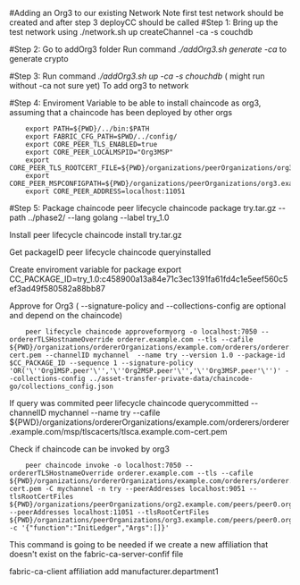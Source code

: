 #Adding an Org3 to our existing Network
Note first test network should be created and after step 3 deployCC should be called
#Step 1:
Bring up the test network using ./network.sh up createChannel -ca -s couchdb

#Step 2: 
Go to addOrg3 folder 
Run command *./addOrg3.sh generate -ca*  to generate crypto

#Step 3:
Run command *./addOrg3.sh up -ca -s chouchdb* ( might run without -ca not sure yet)
To add org3 to network


#Step 4:
Enviroment Variable to be able to install chaincode as org3, assuming that a chaincode has been deployed by other orgs

		export PATH=${PWD}/../bin:$PATH
		export FABRIC_CFG_PATH=$PWD/../config/
		export CORE_PEER_TLS_ENABLED=true
		export CORE_PEER_LOCALMSPID="Org3MSP"
		export CORE_PEER_TLS_ROOTCERT_FILE=${PWD}/organizations/peerOrganizations/org3.example.com/peers/peer0.org3.example.com/tls/ca.crt
		export CORE_PEER_MSPCONFIGPATH=${PWD}/organizations/peerOrganizations/org3.example.com/users/Admin@org3.example.com/msp
		export CORE_PEER_ADDRESS=localhost:11051

#Step 5:
Package chaincode 
		peer lifecycle chaincode package try.tar.gz --path ../phase2/ --lang golang --label try_1.0

Install
		peer lifecycle chaincode install try.tar.gz
		
Get packageID 
		peer lifecycle chaincode queryinstalled

Create enviroment variable for package
		export CC_PACKAGE_ID=try_1.0:c458900a13a84e71c3ec1391fa61fd4c1e5eef560c5ef3ad49f580582a88bb87

Approve for Org3 ( --signature-policy and --collections-config are optional and depend on the chaincode)

		peer lifecycle chaincode approveformyorg -o localhost:7050 --ordererTLSHostnameOverride orderer.example.com --tls --cafile ${PWD}/organizations/ordererOrganizations/example.com/orderers/orderer.example.com/msp/tlscacerts/tlsca.example.com-cert.pem --channelID mychannel  --name try --version 1.0 --package-id $CC_PACKAGE_ID --sequence 1 --signature-policy 'OR('\''Org1MSP.peer'\'','\''Org2MSP.peer'\'','\''Org3MSP.peer'\'')' --collections-config ../asset-transfer-private-data/chaincode-go/collections_config.json
		 
If query was commited
		peer lifecycle chaincode querycommitted --channelID mychannel --name try --cafile ${PWD}/organizations/ordererOrganizations/example.com/orderers/orderer.example.com/msp/tlscacerts/tlsca.example.com-cert.pem
		
Check if chaincode can be invoked by org3

		peer chaincode invoke -o localhost:7050 --ordererTLSHostnameOverride orderer.example.com --tls --cafile ${PWD}/organizations/ordererOrganizations/example.com/orderers/orderer.example.com/msp/tlscacerts/tlsca.example.com-cert.pem -C mychannel -n try --peerAddresses localhost:9051 --tlsRootCertFiles ${PWD}/organizations/peerOrganizations/org2.example.com/peers/peer0.org2.example.com/tls/ca.crt --peerAddresses localhost:11051 --tlsRootCertFiles ${PWD}/organizations/peerOrganizations/org3.example.com/peers/peer0.org3.example.com/tls/ca.crt -c '{"function":"InitLedger","Args":[]}'
		
This command is going to be needed if we create a new affiliation that doesn't exist on the fabric-ca-server-confif file
		
fabric-ca-client affiliation add manufacturer.department1

